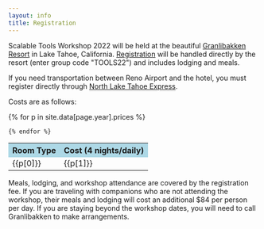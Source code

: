 ```yaml
---
layout: info
title: Registration
---
```

Scalable Tools Workshop 2022 will be held at the
beautiful <a href="http://www.granlibakken.com">Granlibakken Resort</a> in Lake Tahoe, 
California. [Registration](https://www.secure.granlibakken.net/conference/) will 
be handled directly by the resort (enter group code "TOOLS22") and includes lodging and meals.

If you need transportation between Reno Airport and the hotel, you must register directly
through [North Lake Tahoe Express](https://www.northlaketahoeexpress.com/).

<p>
Costs are as follows:

<p>
<table class="prices">
    <tr>
        <th bgcolor="lightblue">Room Type</th>
        <th bgcolor="lightblue">Cost (4 nights/daily)</th>
    </tr>
    {% for p in site.data[page.year].prices %}
    <tr>
        <td>{{p[0]}}</td><td>{{p[1]}}</td>
    </tr>

    {% endfor %}
</table>

</p>
</p>

<p>
Meals, lodging, and workshop attendance are covered by the registration fee.
If you are traveling with companions who are not attending the workshop,
their meals and lodging will cost an additional $84 per person per day.
If you are staying beyond the workshop dates, you will need to call Granlibakken
to make arrangements.
</p>
